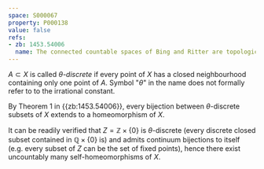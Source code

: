 ```yaml
---
space: S000067
property: P000138
value: false
refs:
- zb: 1453.54006
  name: The connected countable spaces of Bing and Ritter are topologically homogeneous (Banakh et al.)
---
```


$A\subset X$ is called *$\theta$-discrete* if every point of $X$ has a closed neighbourhood containing only one point of $A$. Symbol "$\theta$" in the name does not formally refer to to the irrational constant.

By Theorem 1 in {{zb:1453.54006}}, every bijection between $\theta$-discrete subsets of $X$ extends to a homeomorphism of $X$.

It can be readily verified that $Z=\mathbb Z\times\{0\}$ is $\theta$-discrete (every discrete closed subset contained in $\mathbb Q\times\{0\}$ is) and admits continuum bijections to itself (e.g. every subset of $Z$ can be the set of fixed points),
hence there exist uncountably many self-homeomorphisms of $X$.
